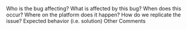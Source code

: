 Who is the bug affecting? What is affected by this bug? When does this occur? Where on the platform does it happen? How do we replicate the issue? Expected behavior (i.e. solution) Other Comments
